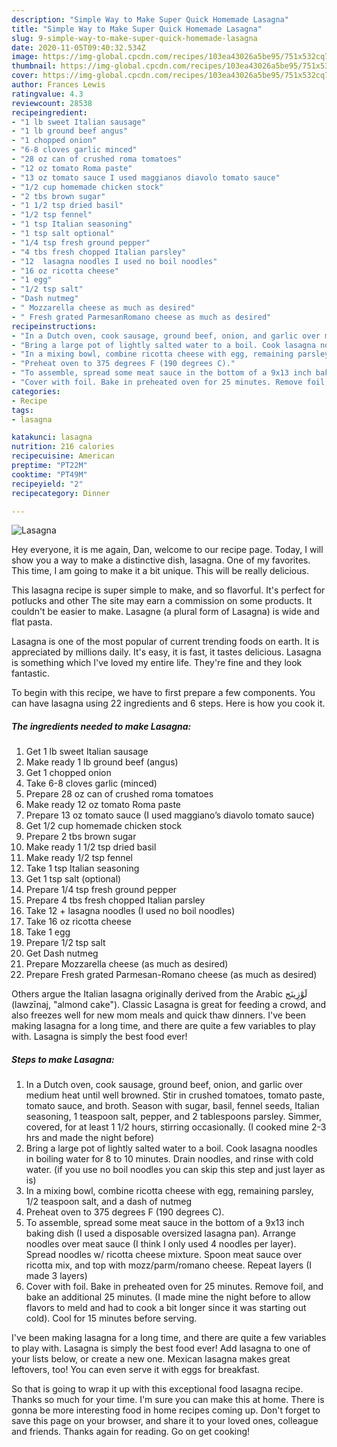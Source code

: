 ```yaml
---
description: "Simple Way to Make Super Quick Homemade Lasagna"
title: "Simple Way to Make Super Quick Homemade Lasagna"
slug: 9-simple-way-to-make-super-quick-homemade-lasagna
date: 2020-11-05T09:40:32.534Z
image: https://img-global.cpcdn.com/recipes/103ea43026a5be95/751x532cq70/lasagna-recipe-main-photo.jpg
thumbnail: https://img-global.cpcdn.com/recipes/103ea43026a5be95/751x532cq70/lasagna-recipe-main-photo.jpg
cover: https://img-global.cpcdn.com/recipes/103ea43026a5be95/751x532cq70/lasagna-recipe-main-photo.jpg
author: Frances Lewis
ratingvalue: 4.3
reviewcount: 28538
recipeingredient:
- "1 lb sweet Italian sausage"
- "1 lb ground beef angus"
- "1 chopped onion"
- "6-8 cloves garlic minced"
- "28 oz can of crushed roma tomatoes"
- "12 oz tomato Roma paste"
- "13 oz tomato sauce I used maggianos diavolo tomato sauce"
- "1/2 cup homemade chicken stock"
- "2 tbs brown sugar"
- "1 1/2 tsp dried basil"
- "1/2 tsp fennel"
- "1 tsp Italian seasoning"
- "1 tsp salt optional"
- "1/4 tsp fresh ground pepper"
- "4 tbs fresh chopped Italian parsley"
- "12  lasagna noodles I used no boil noodles"
- "16 oz ricotta cheese"
- "1 egg"
- "1/2 tsp salt"
- "Dash nutmeg"
- " Mozzarella cheese as much as desired"
- " Fresh grated ParmesanRomano cheese as much as desired"
recipeinstructions:
- "In a Dutch oven, cook sausage, ground beef, onion, and garlic over medium heat until well browned. Stir in crushed tomatoes, tomato paste, tomato sauce, and broth. Season with sugar, basil, fennel seeds, Italian seasoning, 1 teaspoon salt, pepper, and 2 tablespoons parsley. Simmer, covered, for at least 1 1/2 hours, stirring occasionally. (I cooked mine 2-3 hrs and made the night before)"
- "Bring a large pot of lightly salted water to a boil. Cook lasagna noodles in boiling water for 8 to 10 minutes. Drain noodles, and rinse with cold water. (if you use no boil noodles you can skip this step and just layer as is)"
- "In a mixing bowl, combine ricotta cheese with egg, remaining parsley, 1/2 teaspoon salt, and a dash of nutmeg"
- "Preheat oven to 375 degrees F (190 degrees C)."
- "To assemble, spread some meat sauce in the bottom of a 9x13 inch baking dish (I used a disposable oversized lasagna pan). Arrange noodles over meat sauce (I think I only used 4 noodles per layer). Spread noodles w/ ricotta cheese mixture. Spoon meat sauce over ricotta mix, and top with mozz/parm/romano cheese. Repeat layers (I made 3 layers)"
- "Cover with foil. Bake in preheated oven for 25 minutes. Remove foil, and bake an additional 25 minutes. (I made mine the night before to allow flavors to meld and had to cook a bit longer since it was starting out cold). Cool for 15 minutes before serving."
categories:
- Recipe
tags:
- lasagna

katakunci: lasagna 
nutrition: 216 calories
recipecuisine: American
preptime: "PT22M"
cooktime: "PT49M"
recipeyield: "2"
recipecategory: Dinner

---
```



![Lasagna](https://img-global.cpcdn.com/recipes/103ea43026a5be95/751x532cq70/lasagna-recipe-main-photo.jpg)

Hey everyone, it is me again, Dan, welcome to our recipe page. Today, I will show you a way to make a distinctive dish, lasagna. One of my favorites. This time, I am going to make it a bit unique. This will be really delicious.

This lasagna recipe is super simple to make, and so flavorful. It&#39;s perfect for potlucks and other The site may earn a commission on some products. It couldn&#39;t be easier to make. Lasagne (a plural form of Lasagna) is wide and flat pasta.

Lasagna is one of the most popular of current trending foods on earth. It is appreciated by millions daily. It's easy, it is fast, it tastes delicious. Lasagna is something which I've loved my entire life. They're fine and they look fantastic.


To begin with this recipe, we have to first prepare a few components. You can have lasagna using 22 ingredients and 6 steps. Here is how you cook it.

<!--inarticleads1-->

##### The ingredients needed to make Lasagna:

1. Get 1 lb sweet Italian sausage
1. Make ready 1 lb ground beef (angus)
1. Get 1 chopped onion
1. Take 6-8 cloves garlic (minced)
1. Prepare 28 oz can of crushed roma tomatoes
1. Make ready 12 oz tomato Roma paste
1. Prepare 13 oz tomato sauce (I used maggiano’s diavolo tomato sauce)
1. Get 1/2 cup homemade chicken stock
1. Prepare 2 tbs brown sugar
1. Make ready 1 1/2 tsp dried basil
1. Make ready 1/2 tsp fennel
1. Take 1 tsp Italian seasoning
1. Get 1 tsp salt (optional)
1. Prepare 1/4 tsp fresh ground pepper
1. Prepare 4 tbs fresh chopped Italian parsley
1. Take 12 + lasagna noodles (I used no boil noodles)
1. Take 16 oz ricotta cheese
1. Take 1 egg
1. Prepare 1/2 tsp salt
1. Get Dash nutmeg
1. Prepare  Mozzarella cheese (as much as desired)
1. Prepare  Fresh grated Parmesan-Romano cheese (as much as desired)


Others argue the Italian lasagna originally derived from the Arabic لَوْزِينَج‎ (lawzīnaj, &#34;almond cake&#34;). Classic Lasagna is great for feeding a crowd, and also freezes well for new mom meals and quick thaw dinners. I&#39;ve been making lasagna for a long time, and there are quite a few variables to play with. Lasagna is simply the best food ever! 

<!--inarticleads2-->

##### Steps to make Lasagna:

1. In a Dutch oven, cook sausage, ground beef, onion, and garlic over medium heat until well browned. Stir in crushed tomatoes, tomato paste, tomato sauce, and broth. Season with sugar, basil, fennel seeds, Italian seasoning, 1 teaspoon salt, pepper, and 2 tablespoons parsley. Simmer, covered, for at least 1 1/2 hours, stirring occasionally. (I cooked mine 2-3 hrs and made the night before)
1. Bring a large pot of lightly salted water to a boil. Cook lasagna noodles in boiling water for 8 to 10 minutes. Drain noodles, and rinse with cold water. (if you use no boil noodles you can skip this step and just layer as is)
1. In a mixing bowl, combine ricotta cheese with egg, remaining parsley, 1/2 teaspoon salt, and a dash of nutmeg
1. Preheat oven to 375 degrees F (190 degrees C).
1. To assemble, spread some meat sauce in the bottom of a 9x13 inch baking dish (I used a disposable oversized lasagna pan). Arrange noodles over meat sauce (I think I only used 4 noodles per layer). Spread noodles w/ ricotta cheese mixture. Spoon meat sauce over ricotta mix, and top with mozz/parm/romano cheese. Repeat layers (I made 3 layers)
1. Cover with foil. Bake in preheated oven for 25 minutes. Remove foil, and bake an additional 25 minutes. (I made mine the night before to allow flavors to meld and had to cook a bit longer since it was starting out cold). Cool for 15 minutes before serving.


I&#39;ve been making lasagna for a long time, and there are quite a few variables to play with. Lasagna is simply the best food ever! Add lasagna to one of your lists below, or create a new one. Mexican lasagna makes great leftovers, too! You can even serve it with eggs for breakfast. 

So that is going to wrap it up with this exceptional food lasagna recipe. Thanks so much for your time. I'm sure you can make this at home. There is gonna be more interesting food in home recipes coming up. Don't forget to save this page on your browser, and share it to your loved ones, colleague and friends. Thanks again for reading. Go on get cooking!
